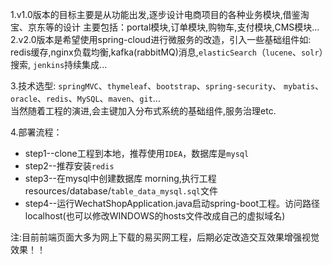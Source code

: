  1.v1.0版本的目标主要是从功能出发,逐步设计电商项目的各种业务模块,借鉴淘宝、京东等的设计 主要包括：portal模块,订单模块,购物车,支付模块,CMS模块...
 2.v2.0版本是希望使用spring-cloud进行微服务的改造，引入一些基础组件如: redis缓存,nginx负载均衡,kafka(rabbitMQ)消息,`elasticSearch`（`lucene`、`solr`）搜索, `jenkins`持续集成...

 3.技术选型: `springMVC`、`thymeleaf`、`bootstrap`、`spring-security`、 `mybatis`、`oracle`、`redis`、`MySQL`、`maven`、`git`...<br>
当然随着工程的演进,会主键加入分布式系统的基础组件,服务治理etc.

 4.部署流程： <br>
  * step1--clone工程到本地，推荐使用`IDEA`，数据库是`mysql` <br>
  * step2--推荐安装`redis`   <br>
  * step3--在mysql中创建数据库 morning,执行工程 resources/database/`table_data_mysql.sql`文件   <br>
  * step4--运行WechatShopApplication.java启动spring-boot工程。访问路径localhost(也可以修改WINDOWS的hosts文件改成自己的虚拟域名)  <br>
  



注:目前前端页面大多为网上下载的易买网工程，后期必定改造交互效果增强视觉效果！！
